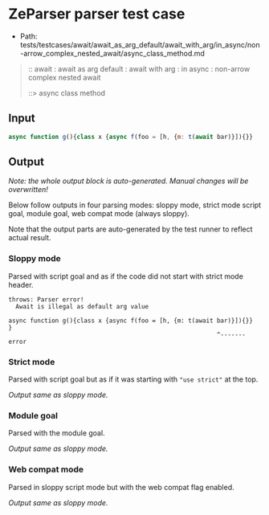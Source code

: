 # ZeParser parser test case

- Path: tests/testcases/await/await_as_arg_default/await_with_arg/in_async/non-arrow_complex_nested_await/async_class_method.md

> :: await : await as arg default : await with arg : in async : non-arrow complex nested await
>
> ::> async class method

## Input

`````js
async function g(){class x {async f(foo = [h, {m: t(await bar)}]){}}    }
`````

## Output

_Note: the whole output block is auto-generated. Manual changes will be overwritten!_

Below follow outputs in four parsing modes: sloppy mode, strict mode script goal, module goal, web compat mode (always sloppy).

Note that the output parts are auto-generated by the test runner to reflect actual result.

### Sloppy mode

Parsed with script goal and as if the code did not start with strict mode header.

`````
throws: Parser error!
  Await is illegal as default arg value

async function g(){class x {async f(foo = [h, {m: t(await bar)}]){}}    }
                                                          ^------- error
`````

### Strict mode

Parsed with script goal but as if it was starting with `"use strict"` at the top.

_Output same as sloppy mode._

### Module goal

Parsed with the module goal.

_Output same as sloppy mode._

### Web compat mode

Parsed in sloppy script mode but with the web compat flag enabled.

_Output same as sloppy mode._
